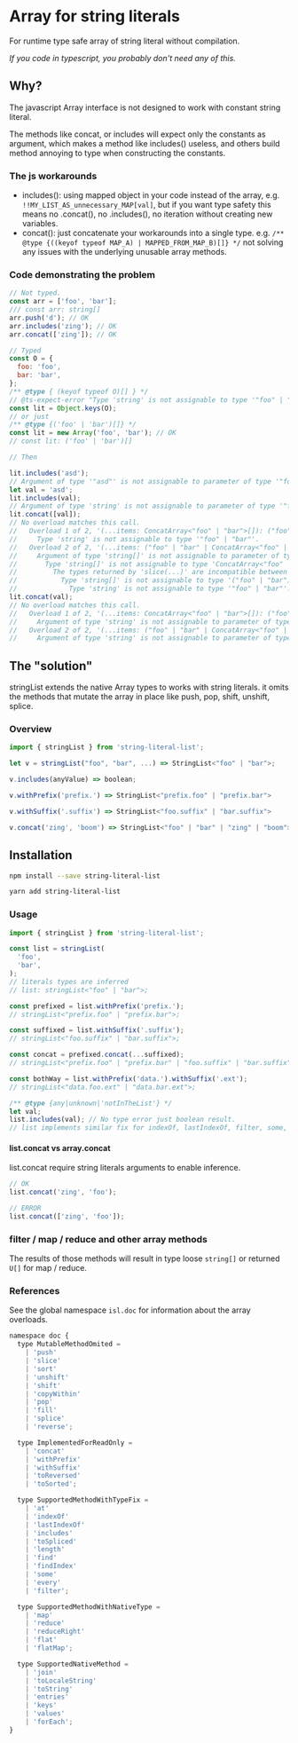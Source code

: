 # Array for string literals

For runtime type safe array of string literal without compilation.

*If you code in typescript, you probably don't need any of this.*

## Why?

The javascript Array interface is not designed to work with constant string literal.

The methods like concat, or includes will expect only the constants as argument, which makes a method like includes() useless, and others build method annoying to type when constructing the constants.

### The js workarounds

- includes(): using mapped object in your code instead of the array, e.g. `!!MY_LIST_AS_unnecessary_MAP[val]`, but if you want type safety this means no .concat(), no .includes(), no iteration without creating new variables.
- concat(): just concatenate your workarounds into a single type. e.g. `/** @type {((keyof typeof MAP_A) | MAPPED_FROM_MAP_B)[]} */` not solving any issues with the underlying unusable array methods.

### Code demonstrating the problem

```js
// Not typed.
const arr = ['foo', 'bar'];
/// const arr: string[]
arr.push('d'); // OK
arr.includes('zing'); // OK
arr.concat(['zing']); // OK

// Typed
const O = {
  foo: 'foo',
  bar: 'bar',
};
/** @type { (keyof typeof O)[] } */
// @ts-expect-error "Type 'string' is not assignable to type '"foo" | "bar"'
const lit = Object.keys(O);
// or just
/** @type {('foo' | 'bar')[]} */
const lit = new Array('foo', 'bar'); // OK
// const lit: ('foo' | 'bar')[]

// Then

lit.includes('asd');
// Argument of type '"asd"' is not assignable to parameter of type '"foo" | "bar"'.ts(2345)
let val = 'asd';
lit.includes(val);
// Argument of type 'string' is not assignable to parameter of type '"foo" | "bar"'.ts(2345)
lit.concat([val]);
// No overload matches this call.
//   Overload 1 of 2, '(...items: ConcatArray<"foo" | "bar">[]): ("foo" | "bar")[]', gave the following error.
//     Type 'string' is not assignable to type '"foo" | "bar"'.
//   Overload 2 of 2, '(...items: ("foo" | "bar" | ConcatArray<"foo" | "bar">)[]): ("foo" | "bar")[]', gave the following error.
//     Argument of type 'string[]' is not assignable to parameter of type '"foo" | "bar" | ConcatArray<"foo" | "bar">'.
//       Type 'string[]' is not assignable to type 'ConcatArray<"foo" | "bar">'.
//         The types returned by 'slice(...)' are incompatible between these types.
//           Type 'string[]' is not assignable to type '("foo" | "bar")[]'.
//             Type 'string' is not assignable to type '"foo" | "bar"'.ts(2769)
lit.concat(val);
// No overload matches this call.
//   Overload 1 of 2, '(...items: ConcatArray<"foo" | "bar">[]): ("foo" | "bar")[]', gave the following error.
//     Argument of type 'string' is not assignable to parameter of type 'ConcatArray<"foo" | "bar">'.
//   Overload 2 of 2, '(...items: ("foo" | "bar" | ConcatArray<"foo" | "bar">)[]): ("foo" | "bar")[]', gave the following error.
//     Argument of type 'string' is not assignable to parameter of type '"foo" | "bar" | ConcatArray<"foo" | "bar">'.ts(2769)
```

## The "solution"

stringList extends the native Array types to works with string literals.
it omits the methods that mutate the array in place like push, pop, shift, unshift, splice.

### Overview

```js
import { stringList } from 'string-literal-list';

let v = stringList("foo", "bar", ...) => StringList<"foo" | "bar">;

v.includes(anyValue) => boolean;

v.withPrefix('prefix.') => StringList<"prefix.foo" | "prefix.bar">

v.withSuffix('.suffix') => StringList<"foo.suffix" | "bar.suffix">

v.concat('zing', 'boom') => StringList<"foo" | "bar" | "zing" | "boom">

```

## Installation

```bash
npm install --save string-literal-list
```

```bash
yarn add string-literal-list
```

### Usage

```js
import { stringList } from 'string-literal-list';

const list = stringList(
  'foo',
  'bar',
);
// literals types are inferred
// list: stringList<"foo" | "bar">;

const prefixed = list.withPrefix('prefix.');
// stringList<"prefix.foo" | "prefix.bar">;

const suffixed = list.withSuffix('.suffix');
// stringList<"foo.suffix" | "bar.suffix">;

const concat = prefixed.concat(...suffixed);
// stringList<"prefix.foo" | "prefix.bar" | "foo.suffix" | "bar.suffix">;

const bothWay = list.withPrefix('data.').withSuffix('.ext');
// stringList<"data.foo.ext" | "data.bar.ext">;

/** @type {any|unknown|'notInTheList'} */
let val;
list.includes(val); // No type error just boolean result.
// list implements similar fix for indexOf, lastIndexOf, filter, some, every, findIndex and find methods.
```

#### list.concat vs array.concat

list.concat require string literals arguments to enable inference.

```js
// OK
list.concat('zing', 'foo');

// ERROR
list.concat(['zing', 'foo']);
```

### filter / map / reduce and other array methods

The results of those methods will result in type loose `string[]` or returned `U[]` for map / reduce.

### References

See the global namespace `isl.doc` for information about the array overloads.

```js
namespace doc {
  type MutableMethodOmited =
    | 'push'
    | 'slice'
    | 'sort'
    | 'unshift'
    | 'shift'
    | 'copyWithin'
    | 'pop'
    | 'fill'
    | 'splice'
    | 'reverse';

  type ImplementedForReadOnly =
    | 'concat'
    | 'withPrefix'
    | 'withSuffix'
    | 'toReversed'
    | 'toSorted';

  type SupportedMethodWithTypeFix =
    | 'at'
    | 'indexOf'
    | 'lastIndexOf'
    | 'includes'
    | 'toSpliced'
    | 'length'
    | 'find'
    | 'findIndex'
    | 'some'
    | 'every'
    | 'filter';

  type SupportedMethodWithNativeType =
    | 'map'
    | 'reduce'
    | 'reduceRight'
    | 'flat'
    | 'flatMap';

  type SupportedNativeMethod =
    | 'join'
    | 'toLocaleString'
    | 'toString'
    | 'entries'
    | 'keys'
    | 'values'
    | 'forEach';
}
```
